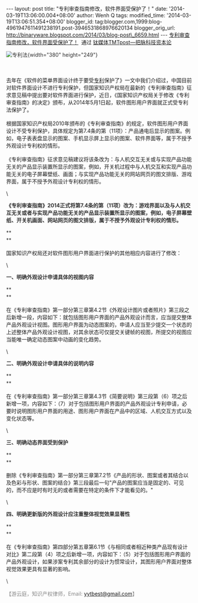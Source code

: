 --- layout: post title: "专利审查指南修改，软件界面受保护了！" date:
'2014-03-19T13:06:00.004+08:00' author: Wenh Q tags: modified\_time:
'2014-03-19T13:06:51.354+08:00' blogger\_id:
tag:blogger.com,1999:blog-4961947611491238191.post-3946531868976620134
blogger\_orig\_url:
http://binaryware.blogspot.com/2014/03/blog-post\_6659.html ---
[专利审查指南修改，软件界面受保护了！](http://www.tmtpost.com/99826.html)  通过
[钛媒体TMTpost—把脉科技资本论](http://www.tmtpost.com/)
<div dir="ltr" style="margin-top: 15px;">

<div style="color: #303030; font-size: 14px; line-height: 20px;">

![](http://www.tmtpost.com/wp-content/uploads/2014/03/139518907221.jpg "专利法"){width="380"
height="249"}

</div>

\
\
去年在《软件的菜单界面设计终于要受[专利](http://www.tmtpost.com/tag/%E4%B8%93%E5%88%A9)保护了》一文中我们介绍过，中国目前对软件界面设计不进行专利保护，但国家知识产权局在最新的《专利审查指南》征求意见稿中提出要对软件界面进行保护，近日，《国家知识产权局关于修改《专利审查指南》的决定》颁布，从2014年5月1日起，软件图形用户界面就正式受专利法保护了。\
\
根据国家知识产权局2010年颁布的《专利审查指南》的规定，软件图形用户界面设计不受专利保护，具体规定为第7.4条的第（11项）：产品通电后显示的图案。例如，电子表表盘显示的图案、手机显示屏上显示的图案、软件界面等，属于不授予外观设计专利权的情形。\
\
《专利审查指南》征求意见稿建议将该条改为：与人机交互无关或与实现产品功能无关的产品显示装置所显示的图案，例如，开关机过程中与人机交互和实现产品功能无关的电子屏幕壁纸、画面；与实现产品功能无关的网站网页的图文排版、游戏界面，属于不授予外观设计专利权的情形。

</div>

<div dir="ltr" style="margin-top: 15px;">

\
<div style="color: #303030; font-size: 14px; line-height: 20px;">

**《专利审查指南》2014正式将第7.4条的第（11项）改为：游戏界面以及与人机交互无关或者与实现产品功能无关的产品显示装置所显示的图案，例如，电子屏幕壁纸、开关机画面、网站网页的图文排版，属于不授予外观设计专利权的情形。**

</div>

<div style="color: #303030; font-size: 14px; line-height: 20px;">

**\
**

</div>

国家知识产权局还对软件图形用户界面进行保护的其他相应内容进行了修改：

</div>

<div dir="ltr" style="margin-top: 15px;">

\
<div style="color: #303030; font-size: 14px; line-height: 20px;">

**一、明确外观设计申请具体的视图内容**

</div>

<div style="color: #303030; font-size: 14px; line-height: 20px;">

**\
**

</div>

在《专利审查指南》第一部分第三章第4.2节《外观设计图片或者照片》第三段之后新增一段，内容如下：就包括图形用户界面的产品外观设计而言，应当提交整体产品外观设计视图。图形用户界面为动态图案的，申请人应当至少提交一个状态的上述整体产品外观设计视图，对其余状态可仅提交关键帧的视图，所提交的视图应当能唯一确定动态图案中动画的变化趋势。

</div>

<div dir="ltr" style="margin-top: 15px;">

\
<div style="color: #303030; font-size: 14px; line-height: 20px;">

**二、明确外观设计申请具体的说明内容**

</div>

<div style="color: #303030; font-size: 14px; line-height: 20px;">

**\
**

</div>

在《专利审查指南》第一部分第三章第4.3节《简要说明》第三段第（6）项之后新增一项，内容如下：（7）对于包括图形用户界面的产品外观设计专利申请，必要时说明图形用户界面的用途、图形用户界面在产品中的区域、人机交互方式以及变化状态等。

</div>

<div dir="ltr" style="margin-top: 15px;">

\
<div style="color: #303030; font-size: 14px; line-height: 20px;">

**三、明确动态界面受到保护**

</div>

<div style="color: #303030; font-size: 14px; line-height: 20px;">

**\
**

</div>

删除《专利审查指南》第一部分第三章第7.2节《产品的形状、图案或者其结合以及色彩与形状、图案的结合》第三段最后一句"产品的图案应当是固定的、可见的，而不应是时有时无的或者需要在特定的条件下才能看见的。"

</div>

<div dir="ltr" style="margin-top: 15px;">

\
<div style="color: #303030; font-size: 14px; line-height: 20px;">

**四、明确更新版的外观设计应注重整体视觉效果显著性**

</div>

<div style="color: #303030; font-size: 14px; line-height: 20px;">

**\
**

</div>

在《专利审查指南》第四部分第五章第6.1节《与相同或者相近种类产品现有设计对比》第二段第（4）项之后新增一项，内容如下：（5）对于包括图形用户界面的产品外观设计，如果涉案专利其余部分的设计为惯常设计，其图形用户界面对整体视觉效果更具有显著的影响。
<div style="color: #303030; font-size: 14px; line-height: 20px;">

\

</div>

<div style="color: #303030; font-size: 14px; line-height: 20px;">

<span style="color: #888888;">【游云庭，知识产权律师，Email:
yytbest@gmail.com】</span>

</div>

</div>
